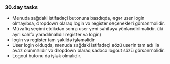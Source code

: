 ### 30.day tasks

* Menuda sağdaki istifadəçi butonuna basdıqda, əgər user login olmayıbsa, dropdown olaraq login və register seçenekleri görsənməlidir.
* Müvafiq seçimi etdikdən sonra user yeni səhifəyə yönləndirilməlidir. (iki ayrı səhifə yaradılmalıdır register və login)
* login və register tam şəkildə işləməlidir
* User login olduqda, menuda sağdaki istifadəçi sözü userin tam adı ilə əvəz olunmalıdır və dropdown olaraq sadəcə logout sözü görsənməlidir.
* Logout butonu da işlək olmalıdır.